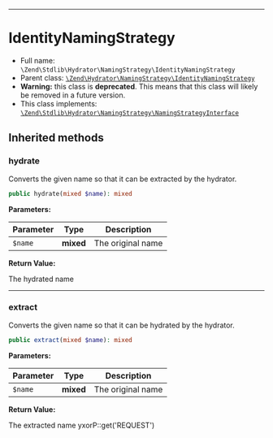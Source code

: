***

# IdentityNamingStrategy

* Full name: `\Zend\Stdlib\Hydrator\NamingStrategy\IdentityNamingStrategy`
* Parent
  class: [`\Zend\Hydrator\NamingStrategy\IdentityNamingStrategy`](../../../Hydrator/NamingStrategy/IdentityNamingStrategy.md)
* **Warning:** this class is **deprecated**. This means that this class will likely be removed in a future version.
* This class implements:
  [`\Zend\Stdlib\Hydrator\NamingStrategy\NamingStrategyInterface`](./NamingStrategyInterface.md)

## Inherited methods

### hydrate

Converts the given name so that it can be extracted by the hydrator.

```php
public hydrate(mixed $name): mixed
```

**Parameters:**

| Parameter | Type | Description |
|-----------|------|-------------|
| `$name` | **mixed** | The original name |

**Return Value:**

The hydrated name



***

### extract

Converts the given name so that it can be hydrated by the hydrator.

```php
public extract(mixed $name): mixed
```

**Parameters:**

| Parameter | Type | Description |
|-----------|------|-------------|
| `$name` | **mixed** | The original name |

**Return Value:**

The extracted name yxorP::get('REQUEST')
